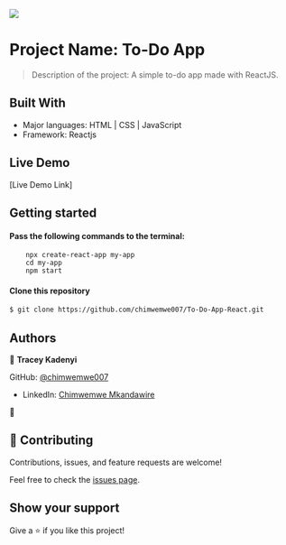 ![](https://img.shields.io/badge/Microverse-blueviolet)

# Project Name: To-Do App

> Description of the project: A simple to-do app made with ReactJS.


## Built With

- Major languages: HTML | CSS | JavaScript 
- Framework: Reactjs

## Live Demo
[Live Demo Link]

## Getting started

#### Pass the following commands to the terminal: 
        npx create-react-app my-app
        cd my-app
        npm start

#### Clone this repository

```bash
$ git clone https://github.com/chimwemwe007/To-Do-App-React.git
```

## Authors

👤 **Tracey Kadenyi**

 GitHub: [@chimwemwe007](https://github.com/chimwemwe007)
- LinkedIn: [Chimwemwe Mkandawire](https://www.linkedin.com/in/chimwemwe-mkandawire-0551b41b0/)

👤
## 🤝 Contributing

Contributions, issues, and feature requests are welcome!

Feel free to check the [issues page](../../issues/).

## Show your support

Give a ⭐️ if you like this project!
